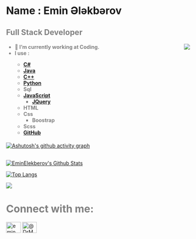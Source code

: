 # Name : Emin Ələkbərov


<font align="left"  color="gray"><h2>Full Stack Developer</h2>

<img src="http://www.psd-dude.com/tutorials/matrix-effect-animation-gif-photoshop-tutorial/matrix-effect-with-code-rain-animation-photoshop-tutorial.gif" align="right" >

  <h4 align="left"> <ul>
  <li>🔭 I’m currently working at Coding.</li>
  <li>I use : </li>
   <ul>
   <li><a href="https://github.com/EminElekberov/PragmatechCsharpProject">C#</a></li>
   <li><a href="https://github.com/EminElekberov/PragmatechCsharpProject">Java</a></li>
   <li><a href="https://github.com/EminElekberov/PragmatechCsharpProject">C++</a></li>
   <li><a href="https://github.com/DrMadWill/PragmatechFoundationProject">Python</a></li>
     <li>Sql</li>
   <li><a href="https://github.com/DrMadWill/JavaScript">JavaScript</a>
   <ul><li><a href="https://github.com/DrMadWill/JavaScript">JQuery</a></ul></li>
   <li>HTML</li>
   <li>Css
     <ul><li>Boostrap</li></ul>
   </li>
   <li>Scss</li>
   <li><a href="https://github.com/EminElekberov">GitHub</a></li>

</ul>

</h4><font/>
    


   
[![Ashutosh's github activity graph](https://activity-graph.herokuapp.com/graph?username=EminElekberov&theme=react-dark)](https://github.com/ashutosh00710/github-readme-activity-graph)
    
 <br/>
    <a href="https://github.com/EminElekberov"><img alt="EminElekberov's Github Stats" src="https://github-readme-stats.vercel.app/api?username=EminElekberov&show_icons=true&count_private=true&theme=tokyonight&hide_border=true" /></a>
  <br/>
    
[![Top Langs](https://github-readme-stats.vercel.app/api/top-langs/?username=EminElekberov&theme=tokyonight)](https://github.com/EminElekberov/github-readme-stats)
    
![](https://github-profile-summary-cards.vercel.app/api/cards/profile-details?username=EminElekberov&theme=monokai)
    
    
    
    
#  Connect with me: 

<p align="left">
<a href="https://www.instagram.com/emin.ekberovv/" target="blank"><img align="center" src="https://raw.githubusercontent.com/rahuldkjain/github-profile-readme-generator/master/src/images/icons/Social/instagram.svg" alt="emin.ekberovv" height="30" width="40" /></a>
<a href="https://medium.com/@eminelekberov09" target="blank"><img align="center" src="https://raw.githubusercontent.com/rahuldkjain/github-profile-readme-generator/master/src/images/icons/Social/medium.svg" alt="@DrMadWill" height="30" width="40" /></a>
